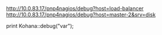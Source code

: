 http://10.0.83.17/pnp4nagios/debug?host=load-balancer
http://10.0.83.17/pnp4nagios/debug?host=master-2&srv=disk

print Kohana::debug("var");
